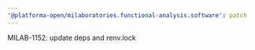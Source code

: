 ```yaml
---
'@platforma-open/milaboratories.functional-analysis.software': patch
---
```


MILAB-1152: update deps and renv.lock
